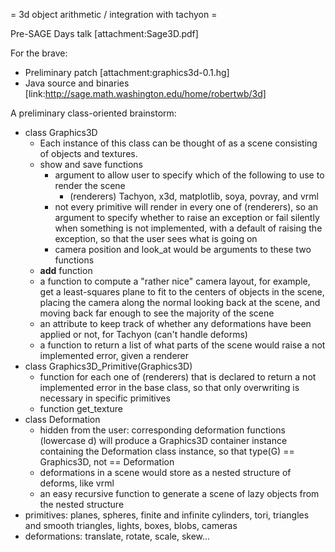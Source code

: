 = 3d object arithmetic / integration with tachyon =

Pre-SAGE Days talk [attachment:Sage3D.pdf]

For the brave: 
  * Preliminary patch [attachment:graphics3d-0.1.hg]
  * Java source and binaries [link:http://sage.math.washington.edu/home/robertwb/3d]

A preliminary class-oriented brainstorm:
  * class Graphics3D
    * Each instance of this class can be thought of as a scene consisting of objects and textures.
    * show and save functions
      * argument to allow user to specify which of the following to use to render the scene
        * (renderers) Tachyon, x3d, matplotlib, soya, povray, and vrml
      * not every primitive will render in every one of (renderers), so an argument to specify whether to raise an exception or fail silently when something is not implemented, with a default of raising the exception, so that the user sees what is going on
      * camera position and look_at would be arguments to these two functions
    * __add__ function
    * a function to compute a "rather nice" camera layout, for example, get a least-squares plane to fit to the centers of objects in the scene, placing the camera along the normal looking back at the scene, and moving back far enough to see the majority of the scene
    * an attribute to keep track of whether any deformations have been applied or not, for Tachyon (can't handle deforms)
    * a function to return a list of what parts of the scene would raise a not implemented error, given a renderer
  * class Graphics3D_Primitive(Graphics3D)
    * function for each one of (renderers) that is declared to return a not implemented error in the base class, so that only overwriting is necessary in specific primitives
    * function get_texture
  * class Deformation
    * hidden from the user: corresponding deformation functions (lowercase d) will produce a Graphics3D container instance containing the Deformation class instance, so that type(G) == Graphics3D, not == Deformation
    * deformations in a scene would store as a nested structure of deforms, like vrml
    * an easy recursive function to generate a scene of lazy objects from the nested structure
  * primitives: planes, spheres, finite and infinite cylinders, tori, triangles and smooth triangles, lights, boxes, blobs, cameras
  * deformations: translate, rotate, scale, skew...
